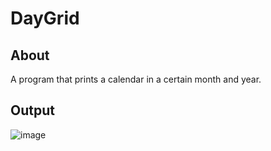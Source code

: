 # DayGrid
## About
A program that prints a calendar in a certain month and year. 

## Output
![image](https://user-images.githubusercontent.com/59902126/130338923-b3bdfd3c-2995-4183-a556-a38533f9cb99.png)


